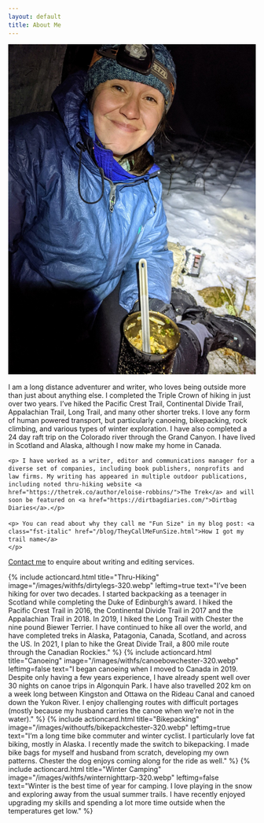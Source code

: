 ```yaml
---
layout: default
title: About Me
---
```


<div class="row row-cols-1 row-cols-sm-2 p-3">
  <div class="col-sm-4">
    <picture style="max-width:200px" >
      <source type="image/webp" media="(max-width:350px)" srcset="/images/justfs/inwinterfood-320.webp">
      <source type="image/webp" media="(max-width:580px)" srcset="/images/justfs/inwinterfood-1024.webp">
      <source type="image/webp" media="(min-width:551px)" srcset="/images/justfs/inwinterfood-640.webp">
      <img src="/images/justfs/inwinterfood-1024.jpg" class="img-fluid" alt="Adventure Blogs"/>
    </picture>
  </div>
  <div class="col-sm-8 col-lg-6 pt-2">
    <p> I am a long distance adventurer and writer, who loves being outside more than just about anything else. I completed the Triple Crown of hiking in just over two years. I’ve hiked the Pacific Crest Trail, Continental Divide Trail, Appalachian Trail, Long Trail, and many other shorter treks. I love any form of human powered transport, but particularly canoeing, bikepacking, rock climbing, and various types of winter exploration. I have also completed a 24 day raft trip on the Colorado river through the Grand Canyon.  I have lived in Scotland and Alaska, although I now make my home in Canada.  </p>

    <p> I have worked as a writer, editor and communications manager for a diverse set of companies, including book publishers, nonprofits and law firms. My writing has appeared in multiple outdoor publications, including noted thru-hiking website <a href="https://thetrek.co/author/eloise-robbins/">The Trek</a> and will soon be featured on <a href="https://dirtbagdiaries.com/">Dirtbag Diaries</a>.</p>

    <p> You can read about why they call me "Fun Size" in my blog post: <a class="fst-italic" href="/blog/TheyCallMeFunSize.html">How I got my trail name</a>
    </p>
  </div>
</div>
<div class="row row-cols-1">
  <p class="text-center fs-6 fst-italic"><a href="/contact.html">Contact me</a> to enquire about writing and editing services. </p>
</div>
 
<div id="actioncards"> 
{% include actioncard.html 
      title="Thru-Hiking" 
      image="/images/withfs/dirtylegs-320.webp"
      leftimg=true
      text="I’ve been hiking for over two decades. I started backpacking as a teenager in Scotland while completing the Duke of Edinburgh’s award. I hiked the Pacific Crest Trail in 2016, the Continental Divide Trail in 2017 and the Appalachian Trail in 2018. In 2019, I hiked the Long Trail with Chester the nine pound Biewer Terrier. I have continued to hike all over the world, and have completed treks in Alaska, Patagonia, Canada, Scotland, and across the US. In 2021, I plan to hike the Great Divide Trail, a 800 mile route through the Canadian Rockies."
%}
{% include actioncard.html 
      title="Canoeing" 
      image="/images/withfs/canoebowchester-320.webp"
      leftimg=false
      text="I began canoeing when I moved to Canada in 2019. Despite only having a few years experience, I have already spent well over 30 nights on canoe trips in Algonquin Park. I have also travelled 202 km on a week long between Kingston and Ottawa on the Rideau Canal and canoed down the Yukon River. I enjoy challenging routes with difficult portages (mostly because my husband carries the canoe when we’re not in the water)."
%}
{% include actioncard.html 
      title="Bikepacking" 
      image="/images/withoutfs/bikepackchester-320.webp"
      leftimg=true
      text="I’m a long time bike commuter and winter cyclist. I particularly love fat biking, mostly in Alaska. I recently made the switch to bikepacking. I made bike bags for myself and husband from scratch, developing my own patterns. Chester the dog enjoys coming along for the ride as well."
%}
{% include actioncard.html 
      title="Winter Camping" 
      image="/images/withfs/winternighttarp-320.webp"
      leftimg=false
      text="Winter is the best time of year for camping. I love playing in the snow and exploring away from the usual summer trails. I have recently enjoyed upgrading my skills and spending a lot more time outside when the temperatures get low."
%}
</div>
